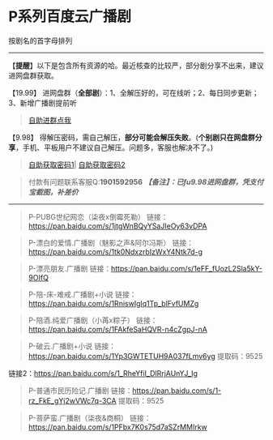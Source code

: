 <h1>P系列百度云广播剧</h1>
按剧名的首字母排列

-----

【**提醒**】以下是包含所有资源的哈。最近核查的比较严，部分剧分享不出来，建议进网盘群获取。


【19.99】 进网盘群（**全部剧**）：1、全解压好的，可在线听；2、每日同步更新；3、新增广播剧提前听
>[自助进群点我](http://pay.tupianmima.com/ma.html)

【9.98】 得解压密码，需自己解压，**部分可能会解压失败**。(**个别剧只在网盘群分享**，手机、平板用户不建议自己解压。问题多，客服也解决不了。)

>[自助获取密码1](http://pay.tupianmima.com/p.php?8tp=t3.13473a126b1998.pg1)|
[自助获取密码2](http://pay.tupianmima.com/p.php?8tp=t2.14178a39b1998.pg1)

>付款有问题联系客服Q:**1901592956**
***【备注】：已fu9.98进网盘群，凭支付宝截图，补差价***

------

>P-PUBG世纪网恋（柒夜x倒霉死勒）
链接：https://pan.baidu.com/s/1jtgWnBQyYSaJIeOy63vDPA

>P-漂白的爱情.广播剧（魅影之声&阿尔冯斯）
链接：https://pan.baidu.com/s/1tk0NdxzrbIzWxY4Ntk7d-g
 
>P-漂亮朋友.广播剧
链接：https://pan.baidu.com/s/1eFF_fUozL2Sla5kY-9OIfQ
 
>P-陪-床-难戒.广播剧+小说
链接：https://pan.baidu.com/s/1RniswIglq1Tp_blFvfUMZg
 
>P-陪酒.纯爱广播剧（小苒x粽子）
链接：https://pan.baidu.com/s/1FAkfeSaHQVR-n4cZgpJ-nA
 
>P-破云.广播剧+小说
链接：https://pan.baidu.com/s/1Yp3GWTETUH9A037fLmv6yg
提取码：9525 
 
链接2：https://pan.baidu.com/s/1_RheYfiI_DlRrjAUnYJ_Ig
 
>P-普通市民历险记.广播剧
链接：https://pan.baidu.com/s/1-rz_FkE_gYj2wVWc7q-3CA
提取码：9525
 
>P-菩萨蛮.广播剧（柒夜&商桐）
链接：https://pan.baidu.com/s/1PFbx7K0s75d7aSZrMMIrkw


